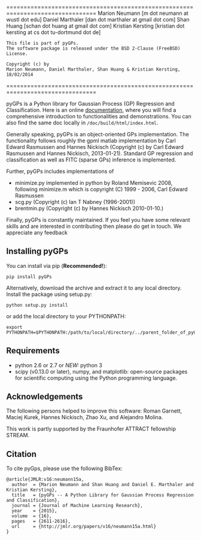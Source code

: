 ================================================================================
    Marion Neumann [m dot neumann at wustl dot edu]
    Daniel Marthaler [dan dot marthaler at gmail dot com]
    Shan Huang [schan dot huang at gmail dot com]
    Kristian Kersting [kristian dot kersting at cs dot tu-dortmund dot de]

    This file is part of pyGPs.
    The software package is released under the BSD 2-Clause (FreeBSD) License.

    Copyright (c) by
    Marion Neumann, Daniel Marthaler, Shan Huang & Kristian Kersting, 18/02/2014
================================================================================

pyGPs is a Python library for Gaussian Process (GP) Regression and Classification.
Here is an online [documentation](http://www-ai.cs.uni-dortmund.de/weblab/static/api_docs/pyGPs/), where you will find a comprehensive introduction to functionalities and demonstrations. You can also find the same doc locally in `/doc/build/html/index.html`. 

Generally speaking, pyGPs is an object-oriented GPs implementation. The functionality follows roughly the gpml matlab implementation by Carl Edward Rasmussen and Hannes Nickisch (Copyright (c) by Carl Edward Rasmussen and Hannes Nickisch, 2013-01-21). Standard GP regression and classification as well as FITC (sparse GPs) inference is implemented.

Further, pyGPs includes implementations of
- minimize.py implemented in python by Roland Memisevic 2008, following minimize.m which is copyright (C) 1999 - 2006, Carl Edward Rasmussen
- scg.py (Copyright (c) Ian T Nabney (1996-2001))
- brentmin.py (Copyright (c) by Hannes Nickisch 2010-01-10.)

Finally, pyGPs is constantly maintained. If you feel you have some relevant skills and are interested in contributing then please do get in touch. We appreciate any feedback

Installing pyGPs
------------------
You can install via pip (**Recommended!**):
        
    pip install pyGPs 

Alternatively, download the archive and extract it to any local directory. 
Install the package using setup.py:

    python setup.py install

or add the local directory to your PYTHONPATH:

    export PYTHONPATH=$PYTHONPATH:/path/to/local/directory/../parent_folder_of_pyGPs

Requirements
--------------
- python 2.6 or 2.7 or *NEW:* python 3
- scipy (v0.13.0 or later), numpy, and matplotlib: open-source packages for scientific computing using the Python programming language. 


Acknowledgements
--------------
The following persons helped to improve this software: Roman Garnett, Maciej Kurek, Hannes Nickisch, Zhao Xu, and Alejandro Molina.

This work is partly supported by the Fraunhofer ATTRACT fellowship STREAM.

Citation
-------------
To cite pyGps, please use the following BibTex:
```
@article{JMLR:v16:neumann15a,
  author  = {Marion Neumann and Shan Huang and Daniel E. Marthaler and Kristian Kersting},
  title   = {pyGPs -- A Python Library for Gaussian Process Regression and Classification},
  journal = {Journal of Machine Learning Research},
  year    = {2015},
  volume  = {16},
  pages   = {2611-2616},
  url     = {http://jmlr.org/papers/v16/neumann15a.html}
}
```

